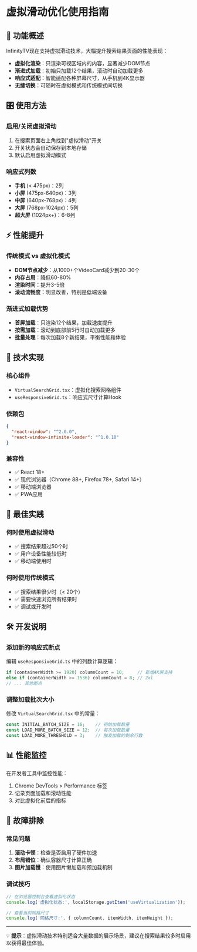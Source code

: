 # 虚拟滑动优化使用指南

## 🚀 功能概述

InfinityTV现在支持虚拟滑动技术，大幅提升搜索结果页面的性能表现：

- **虚拟化渲染**：只渲染可视区域内的内容，显著减少DOM节点
- **渐进式加载**：初始只加载12个结果，滚动时自动加载更多
- **响应式适配**：智能适配各种屏幕尺寸，从手机到4K显示器
- **无缝切换**：可随时在虚拟模式和传统模式间切换

## 🎛️ 使用方法

### 启用/关闭虚拟滑动
1. 在搜索页面右上角找到"虚拟滑动"开关
2. 开关状态会自动保存到本地存储
3. 默认启用虚拟滑动模式

### 响应式列数
- **手机** (< 475px)：2列
- **小屏** (475px-640px)：3列  
- **中屏** (640px-768px)：4列
- **大屏** (768px-1024px)：5列
- **超大屏** (1024px+)：6-8列

## ⚡ 性能提升

### 传统模式 vs 虚拟化模式
- **DOM节点减少**：从1000+个VideoCard减少到20-30个
- **内存占用**：降低60-80%
- **渲染时间**：提升3-5倍
- **滚动流畅度**：明显改善，特别是低端设备

### 渐进式加载优势
- **首屏加载**：只渲染12个结果，加载速度提升
- **按需加载**：滚动到底部前5行时自动加载更多
- **批量处理**：每次加载8个新结果，平衡性能和体验

## 🔧 技术实现

### 核心组件
- `VirtualSearchGrid.tsx`：虚拟化搜索网格组件
- `useResponsiveGrid.ts`：响应式尺寸计算Hook

### 依赖包
```json
{
  "react-window": "^2.0.0",
  "react-window-infinite-loader": "^1.0.10"
}
```

### 兼容性
- ✅ React 18+
- ✅ 现代浏览器（Chrome 88+, Firefox 78+, Safari 14+）
- ✅ 移动端浏览器
- ✅ PWA应用

## 🎯 最佳实践

### 何时使用虚拟滑动
- ✅ 搜索结果超过50个时
- ✅ 用户设备性能较低时
- ✅ 移动端使用时

### 何时使用传统模式
- ✅ 搜索结果很少时（< 20个）
- ✅ 需要快速浏览所有结果时
- ✅ 调试或开发时

## 🛠️ 开发说明

### 添加新的响应式断点
编辑 `useResponsiveGrid.ts` 中的列数计算逻辑：

```typescript
if (containerWidth >= 1920) columnCount = 10;     // 新增4K屏支持
else if (containerWidth >= 1536) columnCount = 8; // 2xl
// ... 其他断点
```

### 调整加载批次大小
修改 `VirtualSearchGrid.tsx` 中的常量：

```typescript
const INITIAL_BATCH_SIZE = 16;    // 初始加载数量
const LOAD_MORE_BATCH_SIZE = 12;  // 每次加载数量
const LOAD_MORE_THRESHOLD = 3;    // 触发加载的剩余行数
```

## 📊 性能监控

在开发者工具中监控性能：
1. Chrome DevTools > Performance 标签
2. 记录页面加载和滚动性能
3. 对比虚拟化前后的指标

## 🐛 故障排除

### 常见问题
1. **滚动卡顿**：检查是否启用了硬件加速
2. **布局错位**：确认容器尺寸计算正确
3. **图片加载慢**：使用图片懒加载和预加载机制

### 调试技巧
```javascript
// 在浏览器控制台查看虚拟化状态
console.log('虚拟化状态:', localStorage.getItem('useVirtualization'));

// 查看当前网格尺寸
console.log('网格尺寸:', { columnCount, itemWidth, itemHeight });
```

---

💡 **提示**：虚拟滑动技术特别适合大量数据的展示场景，建议在搜索结果较多时启用以获得最佳体验。